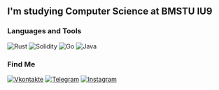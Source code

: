 ## I'm studying Computer Science at BMSTU IU9 ##


### Languages and Tools
![Rust](https://img.shields.io/badge/-Rust-284051?style=flat-square&logo=Rust&logoColor=red)
![Solidity](https://img.shields.io/badge/-Solidity-284051?style=flat-square&logo=Solidity&logoColor=black)
![Go](https://img.shields.io/badge/-Golang-284051?style=flat-square&logo=go&logoColor=cyan)
![Java](https://img.shields.io/badge/-Java-284051?style=flat-square&logo=java&logoColor=FFB414)

### Find Me
[![Vkontakte](https://img.shields.io/badge/-VKONTAKTE-284051?style=flat-square&logo=Vk)](https://vk.com/rasulivey) 
[![Telegram](https://img.shields.io/badge/-TELEGRAM-284051?style=flat-square&logo=Telegram)](https://t.me/rasulivey)
[![Instagram](https://img.shields.io/badge/-INSTAGRAM-284051?style=flat-square&logo=Instagram)](https://www.instagram.com/rasulivey/)
